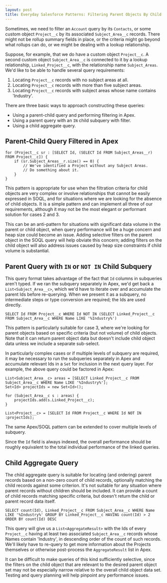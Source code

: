 ```yaml
---
layout: post
title: Everyday Salesforce Patterns: Filtering Parent Objects By Child Objects 
---
```


Sometimes, we need to filter an `Account` query by its `Contacts`, or some custom object `Project__c` by its associated `Subject_Area__c` records. There might not be rollup summary fields in place, or the criteria might go beyond what rollups can do, or we might be dealing with a lookup relationship. 

Suppose, for example, that we do have a custom object `Project__c`. A second custom object `Subject_Area__c` is connected to it by a lookup relationship, `Linked_Project__c`, with the relationship name `Subject_Areas`. We'd like to be able to handle several query requirements:

 1. Locating `Project__c` records with no subject areas at all.
 1. Locating `Project__c` records with more than five subject areas.
 1. Locating `Project__c` records with subject areas whose name contains 'Industry'.

 There are three basic ways to approach constructing these queries: 

 - Using a parent-child query and performing filtering in Apex.
 - Using a parent query with an `IN` child subquery with filter.
 - Using a child aggregate query.

## Parent-Child Query Filtered in Apex

    for (Project__c sr : [SELECT Id, (SELECT Id FROM Subject_Areas__r) FROM Project__c]) {
        if (sr.Subject_Areas__r.size() == 0) {
            // We've identified a Project without any Subject Areas.
            // Do something about it.
        }
    }

This pattern is appropriate for use when the filtration criteria for child objects are very complex or involve relationships that cannot be easily expressed in SOQL, and for situations where we are looking for the absence of child objects. It is a simple pattern and can implement all three of our requirements, although it may not be the most elegant or performant solution for cases 2 and 3.

This can be an anti-pattern for situations with significant data volume in the parent or child object, when query performance will be a huge concern and heap size could become an issue. Adding selective filters on the parent object in the SOQL query will help obviate this concern; adding filters on the child object will also address issues caused by heap size constraints if child volume is substantial.

## Parent Query with `IN` or `NOT IN` Child Subquery

This query format takes advantage of the fact that `Id` columns in subqueries aren't typed. If we ran the subquery separately in Apex, we'd get back a `List<Subject_Area__c>`, which we'd have to iterate over and accumulate the parent Ids before re-querying. When we present it as a subquery, no intermediate steps or type conversion are required; the Ids are used directly.

    SELECT Id FROM Project__c WHERE Id NOT IN (SELECT Linked_Project__c FROM Subject_Area__c WHERE Name LIKE '%Industry%')

This pattern is particularly suitable for case 3, where we're looking for parent objects based on specific criteria (but not volume) of child objects. Note that it can return parent object data but doesn't include child object data unless we include a separate sub-select.

In particularly complex cases or if multiple levels of subquery are required, it may be necessary to run the subqueries separately in Apex and accumulate relevant Ids in a `Set` for inclusion in the next query layer. For example, the above query could be factored in Apex:

    List<Subject_Area__c> areas = [SELECT Linked_Project__c FROM Subject_Area__c WHERE Name LIKE '%Industry%'];
    Set<Id> projectIds = new Set<Id>();

    for (Subject_Area__c s : areas) {
        projectIds.add(s.Linked_Project__c);
    }

    List<Project__c> = [SELECT Id FROM Project__c WHERE Id NOT IN :projectIds];

The same Apex/SOQL pattern can be extended to cover multiple levels of subquery. 

Since the `Id` field is always indexed, the overall performance should be roughly equivalent to the total individual performance of the linked queries.

## Child Aggregate Query

The child aggregate query is suitable for locating (and ordering) parent records based on a non-zero count of child records, optionally matching the child records against some criterion. It's not suitable for any situation where parent records without children should be included. It can provide a count of child records matching specific criteria, but doesn't return the child or parent record data itself.

    SELECT count(Id), Linked_Project__c FROM Subject_Area__c WHERE Name LIKE '%Industry%' GROUP BY Linked_Project__c HAVING count(Id) > 2 ORDER BY count(Id) DESC

This query will give us a `List<AggregateResult>` with the Ids of every `Project__c` having at least two associated `Subject_Area__c` records whose Names contain 'Industry', in descending order of the count of such records. We'll likely have to re-query to get more information about the Projects themselves or otherwise post-process the `AggregateResult` list in Apex.

It can be difficult to make queries of this kind sufficiently selective, since the filters on the child object that are relevant to the desired parent object set may not be especially narrow relative to the overall child object data set. Testing and query planning will help pinpoint any performance issues.